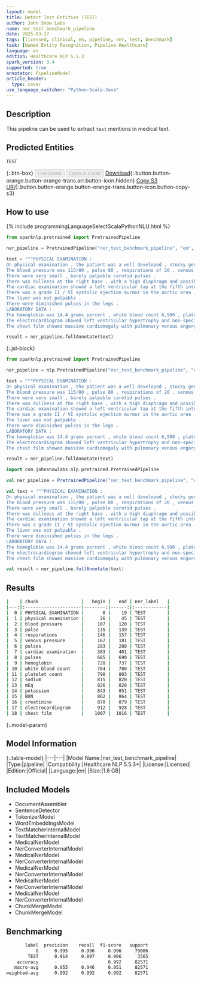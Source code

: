 ```yaml
---
layout: model
title: Detect Test Entities (TEST)
author: John Snow Labs
name: ner_test_benchmark_pipeline
date: 2025-03-27
tags: [licensed, clinical, en, pipeline, ner, test, benchmark]
task: [Named Entity Recognition, Pipeline Healthcare]
language: en
edition: Healthcare NLP 5.5.3
spark_version: 3.4
supported: true
annotator: PipelineModel
article_header:
  type: cover
use_language_switcher: "Python-Scala-Java"
---
```


## Description

This pipeline can be used to extract `test` mentions in medical text.

## Predicted Entities

`TEST`

{:.btn-box}
<button class="button button-orange" disabled>Live Demo</button>
<button class="button button-orange" disabled>Open in Colab</button>
[Download](https://s3.amazonaws.com/auxdata.johnsnowlabs.com/clinical/models/ner_test_benchmark_pipeline_en_5.5.3_3.4_1743112378089.zip){:.button.button-orange.button-orange-trans.arr.button-icon.hidden}
[Copy S3 URI](s3://auxdata.johnsnowlabs.com/clinical/models/ner_test_benchmark_pipeline_en_5.5.3_3.4_1743112378089.zip){:.button.button-orange.button-orange-trans.button-icon.button-copy-s3}

## How to use



<div class="tabs-box" markdown="1">
{% include programmingLanguageSelectScalaPythonNLU.html %}

```python
from sparknlp.pretrained import PretrainedPipeline

ner_pipeline = PretrainedPipeline("ner_test_benchmark_pipeline", "en", "clinical/models")

text = """PHYSICAL EXAMINATION :
On physical examination , the patient was a well developed , stocky gentleman .
The blood pressure was 115/80 , pulse 80 , respirations of 20 , venous pressure elevated at 3 cm above the clavicle at 90 degrees .
There were very small , barely palpable carotid pulses .
There was dullness at the right base , with a high diaphragm and possibly some fluid .
The cardiac examination showed a left ventricular tap at the fifth intercostal space left of the midclavicular line .
There was a grade II / VI systolic ejection murmur in the aortic area , no third sound , and paradoxical splitting of the second sound .
The liver was not palpable .
There were diminished pulses in the legs .
LABORATORY DATA :
The hemoglobin was 14.4 grams percent , white blood count 6,900 , platelet count 125,000 , sodium 137 mEq. per liter , potassium of 4.7 , BUN and creatinine of 23 and 1.3 mg percent .
The electrocardiogram showed left ventricular hypertrophy and non-specific ST-T wave changes .
The chest film showed massive cardiomegaly with pulmonary venous engorgement ."""

result = ner_pipeline.fullAnnotate(text)
```

{:.jsl-block}
```python
from sparknlp.pretrained import PretrainedPipeline

ner_pipeline = nlp.PretrainedPipeline("ner_test_benchmark_pipeline", "en", "clinical/models")

text = """PHYSICAL EXAMINATION :
On physical examination , the patient was a well developed , stocky gentleman .
The blood pressure was 115/80 , pulse 80 , respirations of 20 , venous pressure elevated at 3 cm above the clavicle at 90 degrees .
There were very small , barely palpable carotid pulses .
There was dullness at the right base , with a high diaphragm and possibly some fluid .
The cardiac examination showed a left ventricular tap at the fifth intercostal space left of the midclavicular line .
There was a grade II / VI systolic ejection murmur in the aortic area , no third sound , and paradoxical splitting of the second sound .
The liver was not palpable .
There were diminished pulses in the legs .
LABORATORY DATA :
The hemoglobin was 14.4 grams percent , white blood count 6,900 , platelet count 125,000 , sodium 137 mEq. per liter , potassium of 4.7 , BUN and creatinine of 23 and 1.3 mg percent .
The electrocardiogram showed left ventricular hypertrophy and non-specific ST-T wave changes .
The chest film showed massive cardiomegaly with pulmonary venous engorgement ."""

result = ner_pipeline.fullAnnotate(text)
```

```scala
import com.johnsnowlabs.nlp.pretrained.PretrainedPipeline

val ner_pipeline = PretrainedPipeline("ner_test_benchmark_pipeline", "en", "clinical/models")

val text = """PHYSICAL EXAMINATION :
On physical examination , the patient was a well developed , stocky gentleman .
The blood pressure was 115/80 , pulse 80 , respirations of 20 , venous pressure elevated at 3 cm above the clavicle at 90 degrees .
There were very small , barely palpable carotid pulses .
There was dullness at the right base , with a high diaphragm and possibly some fluid .
The cardiac examination showed a left ventricular tap at the fifth intercostal space left of the midclavicular line .
There was a grade II / VI systolic ejection murmur in the aortic area , no third sound , and paradoxical splitting of the second sound .
The liver was not palpable .
There were diminished pulses in the legs .
LABORATORY DATA :
The hemoglobin was 14.4 grams percent , white blood count 6,900 , platelet count 125,000 , sodium 137 mEq. per liter , potassium of 4.7 , BUN and creatinine of 23 and 1.3 mg percent .
The electrocardiogram showed left ventricular hypertrophy and non-specific ST-T wave changes .
The chest film showed massive cardiomegaly with pulmonary venous engorgement ."""

val result = ner_pipeline.fullAnnotate(text)
```
</div>

## Results

```bash
|    | chunk                |   begin |   end | ner_label   |
|---:|:---------------------|--------:|------:|:------------|
|  0 | PHYSICAL EXAMINATION |       0 |    19 | TEST        |
|  1 | physical examination |      26 |    45 | TEST        |
|  2 | blood pressure       |     107 |   120 | TEST        |
|  3 | pulse                |     135 |   139 | TEST        |
|  4 | respirations         |     146 |   157 | TEST        |
|  5 | venous pressure      |     167 |   181 | TEST        |
|  6 | pulses               |     283 |   288 | TEST        |
|  7 | cardiac examination  |     383 |   401 | TEST        |
|  8 | pulses               |     685 |   690 | TEST        |
|  9 | hemoglobin           |     728 |   737 | TEST        |
| 10 | white blood count    |     764 |   780 | TEST        |
| 11 | platelet count       |     790 |   803 | TEST        |
| 12 | sodium               |     815 |   820 | TEST        |
| 13 | mEq                  |     826 |   828 | TEST        |
| 14 | potassium            |     843 |   851 | TEST        |
| 15 | BUN                  |     862 |   864 | TEST        |
| 16 | creatinine           |     870 |   879 | TEST        |
| 17 | electrocardiogram    |     912 |   928 | TEST        |
| 18 | chest film           |    1007 |  1016 | TEST        |
```

{:.model-param}
## Model Information

{:.table-model}
|---|---|
|Model Name:|ner_test_benchmark_pipeline|
|Type:|pipeline|
|Compatibility:|Healthcare NLP 5.5.3+|
|License:|Licensed|
|Edition:|Official|
|Language:|en|
|Size:|1.8 GB|

## Included Models

- DocumentAssembler
- SentenceDetector
- TokenizerModel
- WordEmbeddingsModel
- TextMatcherInternalModel
- TextMatcherInternalModel
- MedicalNerModel
- NerConverterInternalModel
- MedicalNerModel
- NerConverterInternalModel
- MedicalNerModel
- NerConverterInternalModel
- MedicalNerModel
- NerConverterInternalModel
- MedicalNerModel
- NerConverterInternalModel
- ChunkMergeModel
- ChunkMergeModel

## Benchmarking

```bash
       label  precision    recall  f1-score   support
           O      0.995     0.996     0.996     79006
        TEST      0.914     0.897     0.906      3565
    accuracy      -         -         0.992     82571
   macro-avg      0.955     0.946     0.951     82571
weighted-avg      0.992     0.992     0.992     82571
```